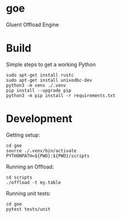 # goe
Gluent Offload Engine

# Build
Simple steps to get a working Python
```
sudo apt-get install rustc
sudo apt-get install unixodbc-dev
python3 -m venv ./.venv
pip install --upgrade pip
python3 -m pip install -r requirements.txt
```

# Development
Getting setup:
```
cd goe
source ./.venv/bin/activate
PYTHONPATH=${PWD}:${PWD}/scripts
```

Running an Offload:
```
cd scripts
./offload -t my.table
```

Running unit tests:
```
cd goe
pytest tests/unit
```
